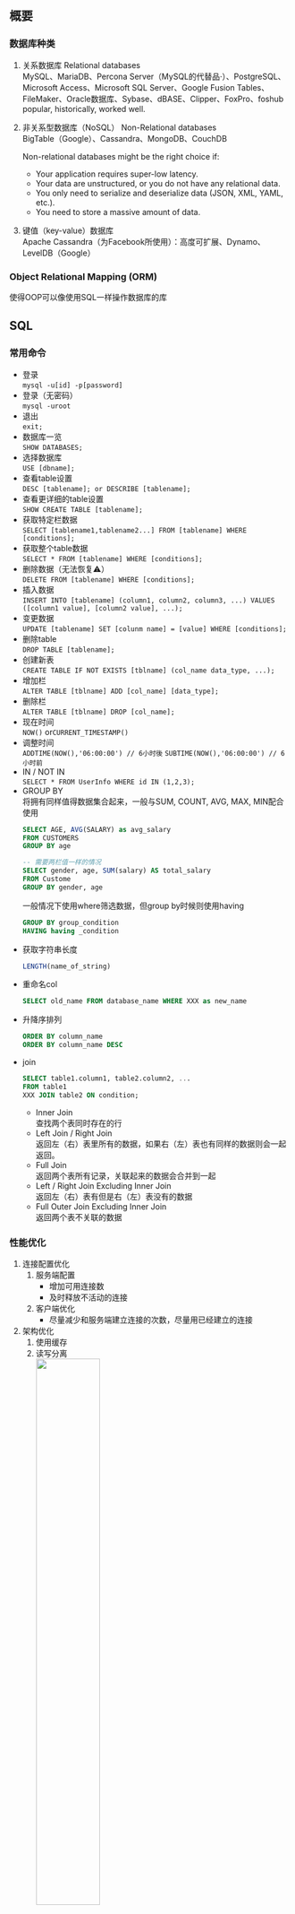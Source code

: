 ## 概要
### 数据库种类
1. 关系数据库 Relational databases  
   MySQL、MariaDB、Percona Server（MySQL的代替品·）、PostgreSQL、Microsoft Access、Microsoft SQL Server、Google Fusion Tables、FileMaker、Oracle数据库、Sybase、dBASE、Clipper、FoxPro、foshub
   popular, historically, worked well.
   
2. 非关系型数据库（NoSQL） Non-Relational databases   
   BigTable（Google）、Cassandra、MongoDB、CouchDB  

   Non-relational databases might be the right choice if:  
   - Your application requires super-low latency.  
   - Your data are unstructured, or you do not have any relational data.    
   - You only need to serialize and deserialize data (JSON, XML, YAML, etc.).  
   - You need to store a massive amount of data.  

3. 键值（key-value）数据库  
   Apache Cassandra（为Facebook所使用）：高度可扩展、Dynamo、LevelDB（Google）  

### Object Relational Mapping (ORM)
使得OOP可以像使用SQL一样操作数据库的库  
   
## SQL
### 常用命令
- 登录  
  `mysql -u[id] -p[password]`  
- 登录（无密码）  
  `mysql -uroot`  
- 退出  
  `exit;`  
- 数据库一览  
  `SHOW DATABASES;`  
- 选择数据库  
  `USE [dbname];`  
- 查看table设置  
  `DESC [tablename]; or DESCRIBE [tablename];`  
- 查看更详细的table设置  
  `SHOW CREATE TABLE [tablename];`  
- 获取特定栏数据  
  `SELECT [tablename1,tablename2...] FROM [tablename] WHERE [conditions];`  
- 获取整个table数据  
  `SELECT * FROM [tablename] WHERE [conditions];`  
- 删除数据（无法恢复:warning:）  
  `DELETE FROM [tablename] WHERE [conditions];`  
- 插入数据  
  `INSERT INTO [tablename] (column1, column2, column3, ...) VALUES ([column1 value], [column2 value], ...);`  
- 变更数据  
  `UPDATE [tablename] SET [colunm name] = [value] WHERE [conditions];`  
- 删除table  
  `DROP TABLE [tablename];`  
- 创建新表  
  `CREATE TABLE IF NOT EXISTS [tblname] (col_name data_type, ...);`  
- 增加栏  
  `ALTER TABLE [tblname] ADD [col_name] [data_type];`  
- 删除栏  
  `ALTER TABLE [tblname] DROP [col_name];`  
- 现在时间  
  `NOW()` or`CURRENT_TIMESTAMP()`  
- 调整时间  
  `ADDTIME(NOW(),'06:00:00') // 6小时後` `SUBTIME(NOW(),'06:00:00') // 6小时前`    
- IN / NOT IN  
  `SELECT * FROM UserInfo WHERE id IN (1,2,3);`  
- GROUP BY  
  将拥有同样值得数据集合起来，一般与SUM, COUNT, AVG, MAX, MIN配合使用   
  ```sql
  SELECT AGE, AVG(SALARY) as avg_salary
  FROM CUSTOMERS
  GROUP BY age

  -- 需要两栏值一样的情况 
  SELECT gender, age, SUM(salary) AS total_salary
  FROM Custome
  GROUP BY gender, age
  ```
  一般情况下使用where筛选数据，但group by时候则使用having
  ```sql
  GROUP BY group_condition
  HAVING having _condition
  ```
- 获取字符串长度
  ```sql
  LENGTH(name_of_string)
  ```
- 重命名col
  ```sql
  SELECT old_name FROM database_name WHERE XXX as new_name
  ```
- 升降序排列
  ```sql
  ORDER BY column_name
  ORDER BY column_name DESC
  ```
- join
  ```sql
  SELECT table1.column1, table2.column2, ...
  FROM table1
  XXX JOIN table2 ON condition;
  ```
  - Inner Join  
    查找两个表同时存在的行  
  - Left Join / Right Join  
    返回左（右）表里所有的数据，如果右（左）表也有同样的数据则会一起返回。
  - Full Join  
    返回两个表所有记录，关联起来的数据会合并到一起  
  - Left / Right Join Excluding Inner Join  
    返回左（右）表有但是右（左）表没有的数据  
  - Full Outer Join Excluding Inner Join  
    返回两个表不关联的数据      
### 性能优化
1. 连接配置优化  
   1. 服务端配置  
      - 增加可用连接数  
      - 及时释放不活动的连接  
   2. 客户端优化  
      - 尽量减少和服务端建立连接的次数，尽量用已经建立的连接  
2. 架构优化
   1. 使用缓存  
   2. 读写分离  
      **<img src="https://github.com/KnnUUu/note/assets/44579350/a77ed85f-810c-448d-9bb8-dc5c65c7979e"  width="50%" height="50%" />**  
      如何复制master操作到slave上？  
      master节点会将所有的写操作记录到binlog中，slave节点会有专门的I/O线程读取master节点的binlog，将写操作同步到当前所在的slave节点。  
   3. 分库分表

